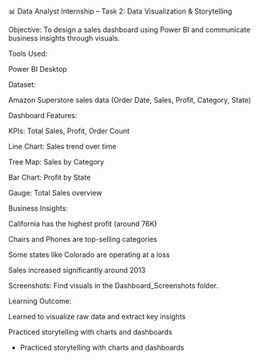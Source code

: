 📊 Data Analyst Internship – Task 2: Data Visualization & Storytelling

Objective:
To design a sales dashboard using Power BI and communicate business insights through visuals.

Tools Used:

Power BI Desktop

Dataset:

Amazon Superstore sales data (Order Date, Sales, Profit, Category, State)

Dashboard Features:

KPIs: Total Sales, Profit, Order Count

Line Chart: Sales trend over time

Tree Map: Sales by Category

Bar Chart: Profit by State

Gauge: Total Sales overview

Business Insights:

California has the highest profit (around 76K)

Chairs and Phones are top-selling categories

Some states like Colorado are operating at a loss

Sales increased significantly around 2013

Screenshots:
Find visuals in the Dashboard_Screenshots folder.

Learning Outcome:

Learned to visualize raw data and extract key insights

Practiced storytelling with charts and dashboards
- Practiced storytelling with charts and dashboards
